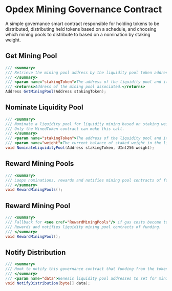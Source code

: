 # Opdex Mining Governance Contract

A simple governance smart contract responsible for holding tokens to be distributed, distributing held tokens based on a schedule,
and choosing which mining pools to distribute to based on a nomination by staking weight.

## Get Mining Pool

```c#
/// <summary>
/// Retrieve the mining pool address by the liquidity pool token address. 
/// </summary>
/// <param name="stakingToken">The address of the liquidity pool and it's liquidity pool token.</param>
/// <returns>Address of the mining pool associated.</returns>
Address GetMiningPool(Address stakingToken);
```

## Nominate Liquidity Pool
```c#
/// <summary>
/// Nominate a liquidity pool for liquidity mining based on staking weight.
/// Only the MinedToken contract can make this call.
/// </summary>
/// <param name="stakingToken">The address of the liquidity pool and it's token.</param>
/// <param name="weight">The current balance of staked weight in the liquidity pool.</param>
void NominateLiquidityPool(Address stakingToken, UInt256 weight);
```

## Reward Mining Pools

```c#
/// <summary>
/// Loops nominations, rewards and notifies mining pool contracts of funding.
/// </summary>
void RewardMiningPools();
```

## Reward Mining Pool

```c#
/// <summary>
/// Fallback for <see cref="RewardMiningPools"/> if gas costs become too high.
/// Rewards and notifies liquidity mining pool contracts of funding.
/// </summary>
void RewardMiningPool();
```

## Notify Distribution

```c#
/// <summary>
/// Hook to notify this governance contract that funding from the token has been sent.
/// </summary>
/// <param name="data">Genesis liquidity pool addresses to set for mining. Not used after initial token distribution.</param>
void NotifyDistribution(byte[] data);
```